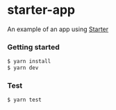 starter-app
===========

An example of an app using [Starter](https://github.com/blended/starter)

### Getting started

```sh
$ yarn install
$ yarn dev
```

### Test

```sh
$ yarn test
```
